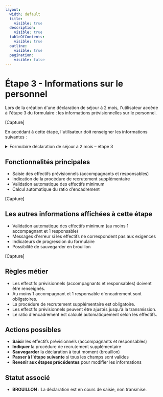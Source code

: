 ```yaml
---
layout:
  width: default
  title:
    visible: true
  description:
    visible: true
  tableOfContents:
    visible: true
  outline:
    visible: true
  pagination:
    visible: false
---
```


# Étape 3 - Informations sur le personnel

Lors de la création d'une déclaration de séjour à 2 mois, l'utilisateur accède à l'étape 3 du formulaire : les informations prévisionnelles sur le personnel.

[Capture]

En accédant à cette étape, l'utilisateur doit renseigner les informations suivantes :

<details>

<summary>Formulaire déclaration de séjour à 2 mois – étape 3</summary>

{% include "../../.gitbook/includes/formulaire-declaration-de-sejour-etape-3.md" %}

</details>

## Fonctionnalités principales

- Saisie des effectifs prévisionnels (accompagnants et responsables)
- Indication de la procédure de recrutement supplémentaire
- Validation automatique des effectifs minimum
- Calcul automatique du ratio d'encadrement

[Capture]

## Les autres informations affichées à cette étape

- Validation automatique des effectifs minimum (au moins 1 accompagnant et 1 responsable)
- Messages d'erreur si les effectifs ne correspondent pas aux exigences
- Indicateurs de progression du formulaire
- Possibilité de sauvegarder en brouillon

[Capture]

## Règles métier

* Les effectifs prévisionnels (accompagnants et responsables) doivent être renseignés.
* Au moins 1 accompagnant et 1 responsable d'encadrement sont obligatoires.
* La procédure de recrutement supplémentaire est obligatoire.
* Les effectifs prévisionnels peuvent être ajustés jusqu'à la transmission.
* Le ratio d'encadrement est calculé automatiquement selon les effectifs.

## Actions possibles

* **Saisir** les effectifs prévisionnels (accompagnants et responsables)
* **Indiquer** la procédure de recrutement supplémentaire
* **Sauvegarder** la déclaration à tout moment (brouillon)
* **Passer à l'étape suivante** si tous les champs sont valides
* **Revenir aux étapes précédentes** pour modifier les informations

## Statut associé

* **BROUILLON** : La déclaration est en cours de saisie, non transmise.
